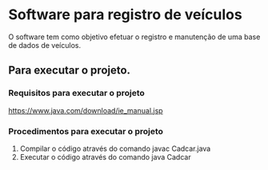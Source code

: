# Software para registro de veículos

O software tem como objetivo efetuar o registro e manutenção de uma base de dados de veículos.

## Para executar o projeto.

### Requisitos para executar o projeto

https://www.java.com/download/ie_manual.jsp

### Procedimentos para executar o projeto

1. Compilar o código através do comando javac Cadcar.java
2. Executar o código através do comando java Cadcar
